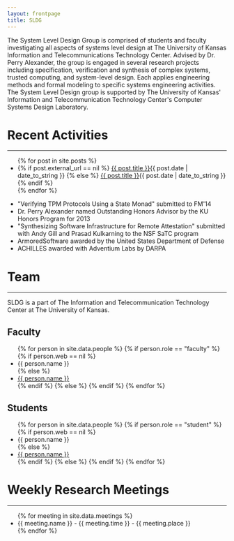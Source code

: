 ```yaml
---
layout: frontpage
title: SLDG
---
```


The System Level Design Group is comprised of students and faculty
investigating all aspects of systems level design at The University of
Kansas Information and Telecommunications Technology Center. Advised
by Dr. Perry Alexander, the group is engaged in several research
projects including specification, verification and synthesis of
complex systems, trusted computing, and system-level design. Each
applies engineering methods and formal modeling to specific systems
engineering activities. The System Level Design group is supported by
The University of Kansas' Information and Telecommunication Technology
Center's Computer Systems Design Laboratory. 

# Recent Activities

-----

<ul id="archive">
{% for post in site.posts %}
  <li class="post-{{ post.category }}">
  {% if post.external_url == nil %}
    <a href="{{ post.url }}">{{ post.title }}</a><abbr>{{ post.date | date_to_string }}</abbr>
  {% else %}
    <a href="{{ post.external_url }}">{{ post.title }}</a><abbr>{{ post.date | date_to_string }}</abbr>
  {% endif %}
  </li>
{% endfor %}
</ul>

* "Verifying TPM Protocols Using a State Monad" submitted to FM'14
* Dr. Perry Alexander named Outstanding Honors Advisor by the KU
  Honors Program for 2013
* "Synthesizing Software Infrastructure for Remote Attestation"
  submitted with Andy Gill and Prasad Kulkarning to the NSF SaTC
  program
* ArmoredSoftware awarded by the United States Department of Defense
* ACHILLES awarded with Adventium Labs by DARPA

# Team

-----

SLDG is a part of The Information and Telecommunication
Technology Center at The University of Kansas.

## Faculty

<ul>
{% for person in site.data.people %}
{% if person.role == "faculty" %}
  {% if person.web == nil %}
<li>{{ person.name }}</li>
  {% else %}
<li><a href="{{ person.web }}">{{ person.name }}</a></li>
  {% endif %}
{% else %}
{% endif %}
{% endfor %}
</ul>

## Students

<ul>
{% for person in site.data.people %}
{% if person.role == "student" %}
  {% if person.web == nil %}
<li>{{ person.name }}</li>
  {% else %}
<li><a href="{{ person.web }}">{{ person.name }}</a></li>
  {% endif %}
{% else %}
{% endif %}
{% endfor %}
</ul>

# Weekly Research Meetings

-----

<ul>
{% for meeting in site.data.meetings %}
<li>{{ meeting.name }} - {{ meeting.time }} - {{ meeting.place }}</li>
{% endfor %}
</ul>

